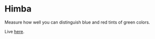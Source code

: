 # Himba
Measure how well you can distinguish blue and red tints of green colors.

Live [here](https://digitalphysics.nl/himba/himba.svg).
